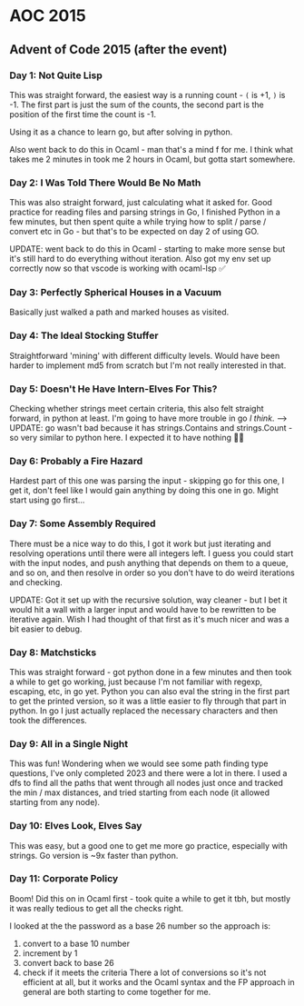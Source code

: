 # AOC 2015
## Advent of Code 2015 (after the event)
### Day 1: Not Quite Lisp
This was straight forward, the easiest way is a running count - `(` is +1, `)`
is -1. The first part is just the sum of the counts, the second part is the
position of the first time the count is -1.

Using it as a chance to learn go, but after solving in python.

Also went back to do this in Ocaml - man that's a mind f for me. I think what
takes me 2 minutes in took me 2 hours in Ocaml, but gotta start somewhere.

### Day 2: I Was Told There Would Be No Math
This was also straight forward, just calculating what it asked for. Good
practice for reading files and parsing strings in Go, I finished Python in a few
minutes, but then spent quite a while trying how to split / parse / convert etc
in Go - but that's to be expected on day 2 of using GO.

UPDATE: went back to do this in Ocaml - starting to make more sense but it's
still hard to do everything without iteration. Also got my env set up correctly
now so that vscode is working with ocaml-lsp ✅

### Day 3: Perfectly Spherical Houses in a Vacuum
Basically just walked a path and marked houses as visited.

### Day 4: The Ideal Stocking Stuffer
Straightforward 'mining' with different difficulty levels. Would have been
harder to implement md5 from scratch but I'm not really interested in that.

### Day 5: Doesn't He Have Intern-Elves For This?
Checking whether strings meet certain criteria, this also felt straight
forward, in python at least. I'm going to have more trouble in go _I think_.
--> UPDATE: go wasn't bad because it has strings.Contains and strings.Count - so
very similar to python here. I expected it to have nothing 🤷‍♂️

### Day 6: Probably a Fire Hazard
Hardest part of this one was parsing the input - skipping go for this one, I get
it, don't feel like I would gain anything by doing this one in go. Might start
using go first...

### Day 7: Some Assembly Required
There must be a nice way to do this, I got it work but just iterating and
resolving operations until there were all integers left. I guess you could start
with the input nodes, and push anything that depends on them to a queue, and so
on, and then resolve in order so you don't have to do weird iterations and
checking.

UPDATE: Got it set up with the recursive solution, way cleaner - but I bet it
would hit a wall with a larger input and would have to be rewritten to be
iterative again. Wish I had thought of that first as it's much nicer and was
a bit easier to debug.

### Day 8: Matchsticks
This was straight forward - got python done in a few minutes and then took a
while to get go working, just because I'm not familiar with regexp, escaping,
etc, in go yet. Python you can also eval the string in the first part to get
the printed version, so it was a little easier to fly through that part in 
python. In go I just actually replaced the necessary characters and then took
the differences.

### Day 9: All in a Single Night
This was fun! Wondering when we would see some path finding type questions, I've
only completed 2023 and there were a lot in there. I used a dfs to find all the
paths that went through all nodes just once and tracked the min / max distances,
and tried starting from each node (it allowed starting from any node).

### Day 10: Elves Look, Elves Say
This was easy, but a good one to get me more go practice, especially with
strings. Go version is ~9x faster than python.

### Day 11: Corporate Policy
Boom! Did this on in Ocaml first - took quite a while to get it tbh, but mostly
it was really tedious to get all the checks right.

I looked at the the password as a base 26 number so the approach is:
1. convert to a base 10 number
2. increment by 1
3. convert back to base 26
4. check if it meets the criteria
There a lot of conversions so it's not efficient at all, but it works and the 
Ocaml syntax and the FP approach in general are both starting to come together 
for me.
